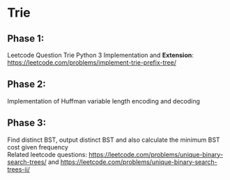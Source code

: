 # Trie
## Phase 1:  
Leetcode Question Trie Python 3 Implementation and **Extension**: https://leetcode.com/problems/implement-trie-prefix-tree/  
## Phase 2:  
Implementation of Huffman variable length encoding and decoding  
## Phase 3:  
Find distinct BST, output distinct BST and also calculate the minimum BST cost given frequency  
Related leetcode questions: https://leetcode.com/problems/unique-binary-search-trees/ and https://leetcode.com/problems/unique-binary-search-trees-ii/  
